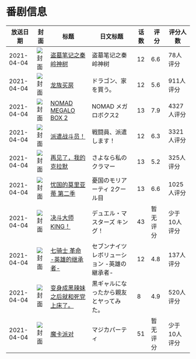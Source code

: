 # 番剧信息

|放送日期|封面|标题|日文标题|话数|评分|评分人数|
|---|---|---|---|---|---|---|
|2021-04-04|![封面](https://lain.bgm.tv/pic/cover/c/f1/46/285777_V57NR.jpg)|[盗墓笔记之秦岭神树](https://bangumi.tv/subject/285777)|盗墓笔记之秦岭神树|12|6.6|78人评分|
|2021-04-04|![封面](https://lain.bgm.tv/pic/cover/c/5e/a0/292429_kzrNj.jpg)|[龙族买房](https://bangumi.tv/subject/292429)|ドラゴン、家を買う。|12|5.6|911人评分|
|2021-04-04|![封面](https://lain.bgm.tv/pic/cover/c/28/0b/294836_U1HD5.jpg)|[NOMAD MEGALO BOX 2](https://bangumi.tv/subject/294836)|NOMAD メガロボクス2|13|7.9|4327人评分|
|2021-04-04|![封面](https://lain.bgm.tv/pic/cover/c/99/dc/302190_1NJ2Z.jpg)|[派遣战斗员！](https://bangumi.tv/subject/302190)|戦闘員、派遣します！|12|6.3|3321人评分|
|2021-04-04|![封面](https://lain.bgm.tv/pic/cover/c/23/dc/314163_QOk21.jpg)|[再见了，我的克拉默](https://bangumi.tv/subject/314163)|さよなら私のクラマー|13|5.2|325人评分|
|2021-04-04|![封面](https://lain.bgm.tv/pic/cover/c/c2/8a/319252_Q5brr.jpg)|[忧国的莫里亚蒂 第二季](https://bangumi.tv/subject/319252)|憂国のモリアーティ 2クール目|13|6.6|1025人评分|
|2021-04-04|![封面](https://lain.bgm.tv/pic/cover/c/25/2f/327242_7Jxuo.jpg)|[决斗大师 KING！](https://bangumi.tv/subject/327242)|デュエル・マスターズ キング！|43|暂无评分|少于10人评分|
|2021-04-04|![封面](https://lain.bgm.tv/pic/cover/c/e8/eb/327317_ru4E2.jpg)|[七骑士 革命 -英雄的继承者-](https://bangumi.tv/subject/327317)|セブンナイツ レボリューション -英雄の継承者-|12|4.8|137人评分|
|2021-04-04|![封面](https://bangumi.tv/img/no_icon_subject.png)|[变身成黑辣妹之后就和死党上床了。](https://bangumi.tv/subject/327986)|黒ギャルになったから親友とヤってみた。|8|4.9|520人评分|
|2021-04-04|![封面](https://lain.bgm.tv/pic/cover/c/c6/a2/330652_j11xp.jpg)|[魔卡派对](https://bangumi.tv/subject/330652)|マジカパーティ|51|暂无评分|少于10人评分|
